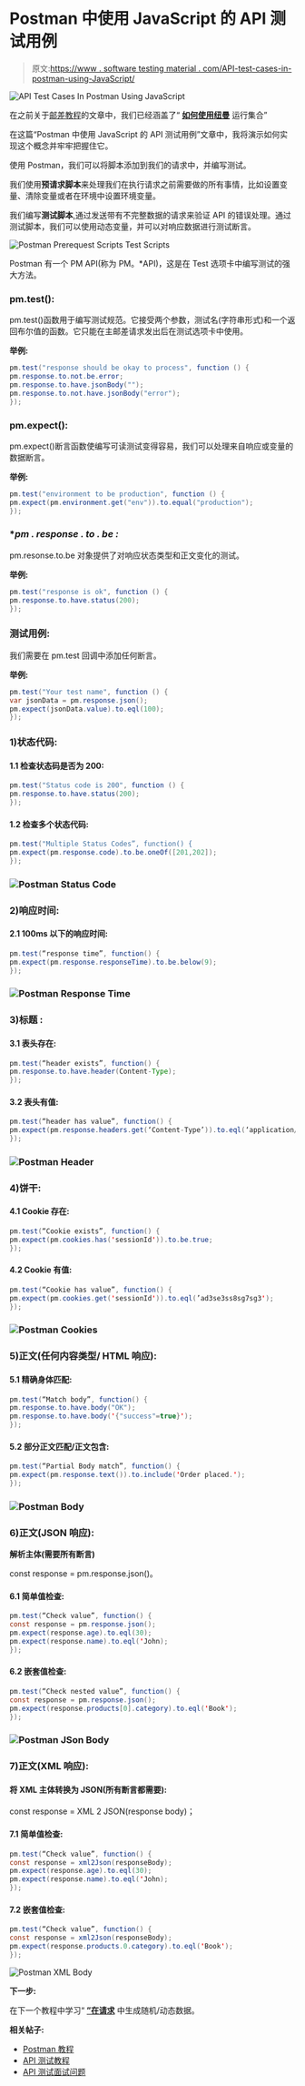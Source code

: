 # Postman 中使用 JavaScript 的 API 测试用例

> 原文:[https://www . software testing material . com/API-test-cases-in-postman-using-JavaScript/](https://www.softwaretestingmaterial.com/api-test-cases-in-postman-using-javascript/)

![API Test Cases In Postman Using JavaScript](img/cbc9c4167feb2f00888e9ada82e4c465.png)

在之前关于[邮差教程](https://www.softwaretestingmaterial.com/postman-tutorial/)的文章中，我们已经涵盖了“ [**如何使用纽曼**](https://www.softwaretestingmaterial.com/postman-tutorial/#How_To_Run_Collections_using_Newman) 运行集合”

在这篇“Postman 中使用 JavaScript 的 API 测试用例”文章中，我将演示如何实现这个概念并牢牢把握住它。

使用 Postman，我们可以将脚本添加到我们的请求中，并编写测试。

我们使用**预请求脚本**来处理我们在执行请求之前需要做的所有事情，比如设置变量、清除变量或者在环境中设置环境变量。

我们编写**测试脚本**,通过发送带有不完整数据的请求来验证 API 的错误处理。通过测试脚本，我们可以使用动态变量，并可以对响应数据进行测试断言。

![Postman Prerequest Scripts Test Scripts](img/dc88ac378f9775eebff6f522e020af6d.png)

Postman 有一个 PM API(称为 PM。*API)，这是在 Test 选项卡中编写测试的强大方法。

### **pm.test():**

pm.test()函数用于编写测试规范。它接受两个参数，测试名(字符串形式)和一个返回布尔值的函数。它只能在主邮差请求发出后在测试选项卡中使用。

**举例:**

```java
pm.test("response should be okay to process", function () {
pm.response.to.not.be.error;
pm.response.to.have.jsonBody("");
pm.response.to.not.have.jsonBody("error");
});
```

### **pm.expect():**

pm.expect()断言函数使编写可读测试变得容易，我们可以处理来自响应或变量的数据断言。

**举例:**

```java
pm.test("environment to be production", function () {
pm.expect(pm.environment.get("env")).to.equal("production");
});
```

### **pm . response . to . be *:**

pm.resonse.to.be 对象提供了对响应状态类型和正文变化的测试。

**举例:**

```java
pm.test("response is ok", function () {
pm.response.to.have.status(200);
});
```

### **测试用例:**

我们需要在 pm.test 回调中添加任何断言。

**举例:**

```java
pm.test("Your test name", function () {
var jsonData = pm.response.json();
pm.expect(jsonData.value).to.eql(100);
});
```

### **1)状态代码:**

#### **1.1 检查状态码是否为 200:**

```java
pm.test("Status code is 200", function () {
pm.response.to.have.status(200);
});
```

#### **1.2 检查多个状态代码:**

```java
pm.test("Multiple Status Codes”, function() {
pm.expect(pm.response.code).to.be.oneOf([201,202]);
});
```

### ![Postman Status Code](img/162d68e02be23f5faa6e6ec2501054bd.png)

### **2)响应时间:**

#### **2.1 100ms 以下的响应时间:**

```java
pm.test(“response time”, function() {
pm.expect(pm.response.responseTime).to.be.below(9);
});
```

### ![Postman Response Time](img/04b79dc54ebd17de86450a1c46cb95fe.png)

### **3)标题** **:**

#### **3.1 表头存在:**

```java
pm.test(“header exists”, function() {
pm.response.to.have.header(Content-Type);
});
```

#### **3.2 表头有值:**

```java
pm.test(“header has value”, function() {
pm.expect(pm.response.headers.get(‘Content-Type’)).to.eql(‘application/json’);
});
```

### ![Postman Header](img/4b3c0eb008500898ce46e5a08beefc94.png)

### 4)饼干:

#### **4.1 Cookie 存在:**

```java
pm.test(“Cookie exists”, function() {
pm.expect(pm.cookies.has('sessionId')).to.be.true;
});
```

#### **4.2 Cookie 有值:**

```java
pm.test(“Cookie has value”, function() {
pm.expect(pm.cookies.get('sessionId')).to.eql(’ad3se3ss8sg7sg3');
});
```

### ![Postman Cookies](img/c4b947e350faaec22c379c8c6d84ba46.png)

### **5)正文(任何内容类型/ HTML 响应):**

#### **5.1 精确身体匹配:**

```java
pm.test(“Match body”, function() {
pm.response.to.have.body("OK");
pm.response.to.have.body('{"success"=true}');
});
```

#### **5.2 部分正文匹配/正文包含:**

```java
pm.test(“Partial Body match”, function() {
pm.expect(pm.response.text()).to.include('Order placed.');
});
```

### ![Postman Body](img/f5ffad7887bfb601f244da107c18e6b0.png)

### **6)正文(JSON 响应):**

**解析主体(需要所有断言)**

const response = pm.response.json()。

#### **6.1 简单值检查:**

```java
pm.test(“Check value”, function() {
const response = pm.response.json();
pm.expect(response.age).to.eql(30);
pm.expect(response.name).to.eql('John);
});
```

#### **6.2 嵌套值检查:**

```java
pm.test(“Check nested value”, function() {
const response = pm.response.json();
pm.expect(response.products[0].category).to.eql('Book');
});
```

### ![Postman JSon Body](img/59871c4a33f39f2971a71a9397ebbc38.png)

### **7)正文(XML 响应):**

#### **将 XML 主体转换为 JSON(所有断言都需要):**

const response = XML 2 JSON(response body)；

#### **7.1 简单值检查:**

```java
pm.test(“Check value”, function() {
const response = xml2Json(responseBody);
pm.expect(response.age).to.eql(30);
pm.expect(response.name).to.eql('John);
});
```

#### **7.2 嵌套值检查:**

```java
pm.test(“Check value”, function() {
const response = xml2Json(responseBody);
pm.expect(response.products.0.category).to.eql('Book');
});
```

![Postman XML Body](img/e8cac838c0b81d6d42c17c6dacfead30.png)

**下一步:**

在下一个教程中学习“ [**”在请求**](https://www.softwaretestingmaterial.com/generate-random-dynamic-data-in-postman-requests/) 中生成随机/动态数据。

**相关帖子:**

*   [Postman 教程](https://www.softwaretestingmaterial.com/postman-tutorial/)
*   [API 测试教程](https://www.softwaretestingmaterial.com/api-testing/)
*   [API 测试面试问题](https://www.softwaretestingmaterial.com/api-testing-interview-questions/)